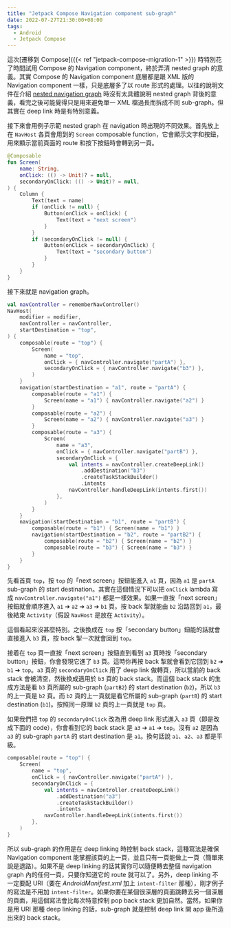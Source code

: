```yaml
---
title: "Jetpack Compose Navigation component sub-graph"
date: 2022-07-27T21:30:00+08:00
tags:
  - Android
  - Jetpack Compose
---
```


這次[遷移到 Compose]({{< ref "jetpack-compose-migration-1" >}}) 時特別花了時間試用 Compose 的 Navigation component，終於弄清 nested graph 的意義。其實 Compose 的 Navigation component 底層都是跟 XML 版的 Navigation component 一樣，只是底層多了以 route 形式的處理。以往的說明文件在介紹 [nested navigation graph](https://developer.android.com/guide/navigation/navigation-nested-graphs) 時沒有太具體說明 nested graph 背後的意義，看完之後可能覺得只是用來避免單一 XML 檔過長而拆成不同 sub-graph。但其實在 deep link 時是有特別意義。

<!-- more -->

接下來會用例子示範 nested graph 在 navigation 時出現的不同效果。首先放上在 `NavHost` 各頁會用到的 `Screen` composable function，它會顯示文字和按鈕，用來顯示當前頁面的 route 和按下按鈕時會轉到另一頁。

```kotlin
@Composable
fun Screen(
    name: String,
    onClick: (() -> Unit)? = null,
    secondaryOnClick: (() -> Unit)? = null,
) {
    Column {
        Text(text = name)
        if (onClick != null) {
            Button(onClick = onClick) {
                Text(text = "next screen")
            }
        }
        if (secondaryOnClick != null) {
            Button(onClick = secondaryOnClick) {
                Text(text = "secondary button")
            }
        }
    }
}
```

接下來就是 navigation graph。

```kotlin
val navController = rememberNavController()
NavHost(
    modifier = modifier,
    navController = navController,
    startDestination = "top",
) {
    composable(route = "top") {
        Screen(
            name = "top",
            onClick = { navController.navigate("partA") },
            secondaryOnClick = { navController.navigate("b3") },
        )
    }
    navigation(startDestination = "a1", route = "partA") {
        composable(route = "a1") {
            Screen(name = "a1") { navController.navigate("a2") }
        }
        composable(route = "a2") {
            Screen(name = "a2") { navController.navigate("a3") }
        }
        composable(route = "a3") {
            Screen(
                name = "a3",
                onClick = { navController.navigate("partB") },
                secondaryOnClick = {
                    val intents = navController.createDeepLink()
                        .addDestination("b3")
                        .createTaskStackBuilder()
                        .intents
                    navController.handleDeepLink(intents.first())
                },
            )
        }
    }
    navigation(startDestination = "b1", route = "partB") {
        composable(route = "b1") { Screen(name = "b1") }
        navigation(startDestination = "b2", route = "partB2") {
            composable(route = "b2") { Screen(name = "b2") }
            composable(route = "b3") { Screen(name = "b3") }
        }
    }
}
```

先看首頁 `top`，按 `top` 的「next screen」按鈕能進入 `a1` 頁，因為 `a1` 是 `partA` sub-graph 的 start destination。其實在這個情況下可以把 `onClick` lambda 寫成 `navController.navigate("a1")` 都是一樣效果。如果一直按「next screen」按鈕就會順序進入 `a1` ➔ `a2` ➔ `a3` ➔ `b1` 頁。按 back 掣就能由 `b2` 沿路回到 `a1`，最後結束 `Activity`（假設 `NavHost` 是放在 `Activity`）。

這個看起來沒甚麼特別。之後換成在 `top` 按「secondary button」鈕能的話就會直接進入 `b3` 頁，按 back 掣一次就會回到 `top`。

接着在 `top` 頁一直按「next screen」按鈕直到看到 `a3` 頁時按「secondary button」按鈕，你會發現它進了 `b3` 頁。這時你再按 back 掣就會看到它回到 `b2` ➔ `b1` ➔ `top`。`a3` 頁的 `secondaryOnClick` 用了 deep link 做轉頁，所以當前的 back stack 會被清空，然後換成適用於 `b3` 頁的 back stack。而這個 back stack 的生成方法是看 `b3` 頁所屬的 sub-graph (`partB2`) 的 start destination (`b2`)，所以 `b3` 的上一頁是 `b2` 頁。而 `b2` 頁的上一頁就是看它所屬的 sub-graph (`partB`) 的 start destination (`b1`)。按照同一原理 `b2` 頁的上一頁就是 `top` 頁。

如果我們把 `top` 的 `secondaryOnClick` 改為用 deep link 形式進入 `a3` 頁（即是改成下面的 code），你會看到它的 back stack 是 `a3` ➔ `a1` ➔ `top`。沒有 `a2` 是因為 `a3` 的 sub-graph `partA` 的 start destination 是 `a1`。換句話說 `a1`、`a2`、`a3` 都是平級。

```kotlin
composable(route = "top") {
    Screen(
        name = "top",
        onClick = { navController.navigate("partA") },
        secondaryOnClick = {
            val intents = navController.createDeepLink()
                .addDestination("a3")
                .createTaskStackBuilder()
                .intents
            navController.handleDeepLink(intents.first())
        },
    )
}
```

所以 sub-graph 的作用是在 deep linking 時控制 back stack，這種寫法是確保 Navigation component 能掌握該頁的上一頁，並且只有一頁能做上一頁（簡單來說是退路）。如果不是 deep linking 的話其實你可以隨便轉去整個 navigation graph 內的任何一頁，只要你知道它的 route 就可以了。另外，deep linking 不一定要配 URI（要在 *AndroidManifest.xml* 加上 `intent-filter` 那種），剛才例子的寫法是不用加 `intent-filter`。如果你要在某個很深層的頁面跳轉去另一個深層的頁面，用這個寫法會比每次特意控制 pop back stack 更加自然。當然，如果你是用 URI 那種 deep linking 的話，sub-graph 就是控制 deep link 開 app 後所造出來的 back stack。
